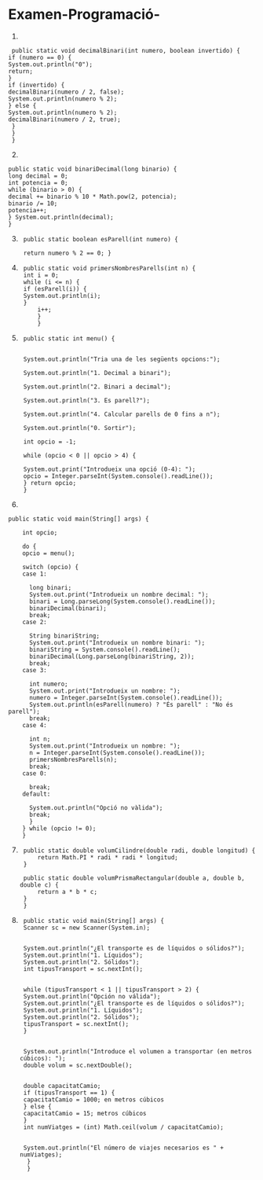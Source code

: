 # Examen-Programació-
1.

     public static void decimalBinari(int numero, boolean invertido) {
    if (numero == 0) {
    System.out.println("0");
    return;
    } 
    if (invertido) {
    decimalBinari(numero / 2, false);
    System.out.println(numero % 2);
    } else {
    System.out.println(numero % 2);
    decimalBinari(numero / 2, true);
     }      
     }
     }

2.
 
    public static void binariDecimal(long binario) {
    long decimal = 0;
    int potencia = 0;
    while (binario > 0) { 
    decimal += binario % 10 * Math.pow(2, potencia);
    binario /= 10;
    potencia++; 
    } System.out.println(decimal); 
    }

3.
        public static boolean esParell(int numero) {

        return numero % 2 == 0; }
4.
        public static void primersNombresParells(int n) {
        int i = 0;
        while (i <= n) {
        if (esParell(i)) {
        System.out.println(i);
        }
            i++;
            }
            }


5.
        public static int menu() {


        System.out.println("Tria una de les següents opcions:");

        System.out.println("1. Decimal a binari");

        System.out.println("2. Binari a decimal");

        System.out.println("3. Es parell?");

        System.out.println("4. Calcular parells de 0 fins a n");

        System.out.println("0. Sortir");

        int opcio = -1;

        while (opcio < 0 || opcio > 4) {

        System.out.print("Introdueix una opció (0-4): ");
        opcio = Integer.parseInt(System.console().readLine());
        } return opcio; 
        }



6.

    public static void main(String[] args) {
   
        int opcio;

        do {
        opcio = menu();

        switch (opcio) {
        case 1:
          
          long binari;
          System.out.print("Introdueix un nombre decimal: ");
          binari = Long.parseLong(System.console().readLine());
          binariDecimal(binari);
          break;
        case 2:
          
          String binariString;
          System.out.print("Introdueix un nombre binari: ");
          binariString = System.console().readLine();
          binariDecimal(Long.parseLong(binariString, 2));
          break;
        case 3:
        
          int numero;
          System.out.print("Introdueix un nombre: ");
          numero = Integer.parseInt(System.console().readLine());
          System.out.println(esParell(numero) ? "És parell" : "No és parell");
          break;
        case 4:
          
          int n;
          System.out.print("Introdueix un nombre: ");
          n = Integer.parseInt(System.console().readLine());
          primersNombresParells(n);
          break;
        case 0:
        
          break;
        default:
          
          System.out.println("Opció no vàlida");
          break;
          }
        } while (opcio != 0);
        }



7.
        public static double volumCilindre(double radi, double longitud) {
            return Math.PI * radi * radi * longitud;
        }

        public static double volumPrismaRectangular(double a, double b, double c) {
            return a * b * c;
        }
        }



8.
        public static void main(String[] args) {
        Scanner sc = new Scanner(System.in);

    
        System.out.println("¿El transporte es de líquidos o sólidos?");
        System.out.println("1. Líquidos");
        System.out.println("2. Sólidos");
        int tipusTransport = sc.nextInt();

        
        while (tipusTransport < 1 || tipusTransport > 2) {
        System.out.println("Opción no válida");
        System.out.println("¿El transporte es de líquidos o sólidos?");
        System.out.println("1. Líquidos");
        System.out.println("2. Sólidos");
        tipusTransport = sc.nextInt();
        }

        
        System.out.println("Introduce el volumen a transportar (en metros cúbicos): ");
        double volum = sc.nextDouble();

        
        double capacitatCamio;
        if (tipusTransport == 1) {
        capacitatCamio = 1000; en metros cúbicos
        } else {
        capacitatCamio = 15; metros cúbicos
        }
        int numViatges = (int) Math.ceil(volum / capacitatCamio);

    
        System.out.println("El número de viajes necesarios es " + numViatges);
         }
         }


